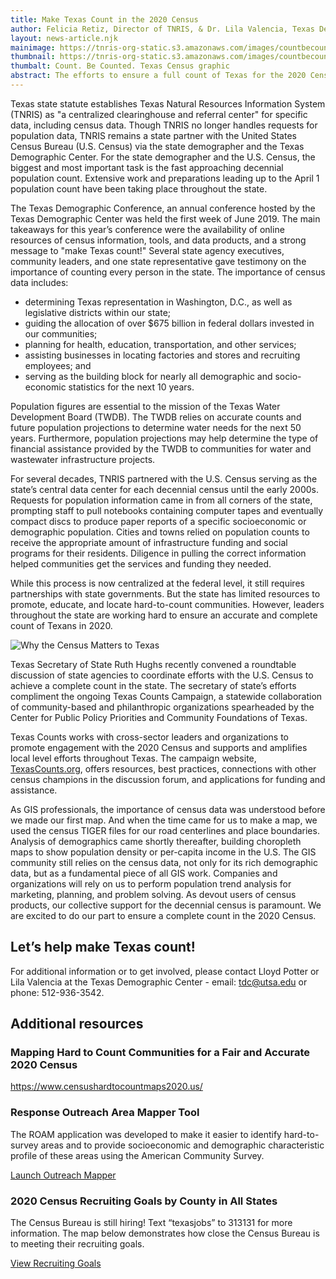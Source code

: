 ```yaml
---
title: Make Texas Count in the 2020 Census
author: Felicia Retiz, Director of TNRIS, & Dr. Lila Valencia, Texas Demographer's Office
layout: news-article.njk
mainimage: https://tnris-org-static.s3.amazonaws.com/images/countbecounted_census2020.jpg
thumbnail: https://tnris-org-static.s3.amazonaws.com/images/countbecounted_census2020_th.jpg
thumbalt: Count. Be Counted. Texas Census graphic
abstract: The efforts to ensure a full count of Texas for the 2020 Census are fully underway. Learn more about the efforts to 'Make Texas Count!'
---
```


Texas state statute establishes Texas Natural Resources Information System (TNRIS) as "a centralized clearinghouse and referral center" for specific data, including census data. Though TNRIS no longer handles requests for population data, TNRIS remains a state partner with the United States Census Bureau (U.S. Census) via the state demographer and the Texas Demographic Center. For the state demographer and the U.S. Census, the biggest and most important task is the fast approaching decennial population count. Extensive work and preparations leading up to the April 1 population count have been taking place throughout the state.

The Texas Demographic Conference, an annual conference hosted by the Texas Demographic Center was held the first week of June 2019. The main takeaways for this year’s conference were the availability of online resources of census information, tools, and data products, and a strong message to "make Texas count!" Several state agency executives, community leaders, and one state representative gave testimony on the importance of counting every person in the state. The importance of census data includes:

-   determining Texas representation in Washington, D.C., as well as legislative districts within our state;
-   guiding the allocation of over $675 billion in federal dollars invested in our communities;
-   planning for health, education, transportation, and other services;
-   assisting businesses in locating factories and stores and recruiting employees; and
-   serving as the building block for nearly all demographic and socio-economic statistics for the next 10 years.

Population figures are essential to the mission of the Texas Water Development Board (TWDB). The TWDB relies on accurate counts and future population projections to determine water needs for the next 50 years. Furthermore, population projections may help determine the type of financial assistance provided by the TWDB to communities for water and wastewater infrastructure projects.

For several decades, TNRIS partnered with the U.S. Census serving as the state’s central data center for each decennial census until the early 2000s. Requests for population information came in from all corners of the state, prompting staff to pull notebooks containing computer tapes and eventually compact discs to produce paper reports of a specific socioeconomic or demographic population. Cities and towns relied on population counts to receive the appropriate amount of infrastructure funding and social programs for their residents. Diligence in pulling the correct information helped communities get the services and funding they needed.

While this process is now centralized at the federal level, it still requires partnerships with state governments. But the state has limited resources to promote, educate, and locate hard-to-count communities. However, leaders throughout the state are working hard to ensure an accurate and complete count of Texans in 2020.

<img class="img-responsive" src="https://tnris-org-static.s3.amazonaws.com/images/whycensusmatters.jpg" alt="Why the Census Matters to Texas">

Texas Secretary of State Ruth Hughs recently convened a roundtable discussion of state agencies to coordinate efforts with the U.S. Census to achieve a complete count in the state. The secretary of state’s efforts compliment the ongoing Texas Counts Campaign, a statewide collaboration of community-based and philanthropic organizations spearheaded by the Center for Public Policy Priorities and Community Foundations of Texas.

Texas Counts works with cross-sector leaders and organizations to promote engagement with the 2020 Census and supports and amplifies local level efforts throughout Texas. The campaign website, [TexasCounts.org](https://texascounts.org), offers resources, best practices, connections with other census champions in the discussion forum, and applications for funding and assistance.

As GIS professionals, the importance of census data was understood before we made our first map. And when the time came for us to make a map, we used the census TIGER files for our road centerlines and place boundaries. Analysis of demographics came shortly thereafter, building choropleth maps to show population density or per-capita income in the U.S. The GIS community still relies on the census data, not only for its rich demographic data, but as a fundamental piece of all GIS work. Companies and organizations will rely on us to perform population trend analysis for marketing, planning, and problem solving. As devout users of census products, our collective support for the decennial census is paramount. We are excited to do our part to ensure a complete count in the 2020 Census.

## Let’s help make Texas count!

For additional information or to get involved, please contact Lloyd Potter or Lila Valencia at the Texas Demographic Center - email: tdc@utsa.edu or phone: 512-936-3542.

## Additional resources

### Mapping Hard to Count Communities for a Fair and Accurate 2020 Census

<https://www.censushardtocountmaps2020.us/>

### Response Outreach Area Mapper Tool

The ROAM application was developed to make it easier to identify hard-to-survey areas and to provide socioeconomic and demographic characteristic profile of these areas using the American Community Survey.

<a class="btn btn-lg btn-tnris" href="https://gis-portal.data.census.gov/arcgis/apps/webappviewer/index.html?id=3d16177a12b34c938adcf8c78e8b9699"><i class="glyphicon glyphicon-new-window
"></i> Launch Outreach Mapper</a>

### 2020 Census Recruiting Goals by County in All States

The Census Bureau is still hiring! Text “texasjobs” to 313131 for more information. The map below demonstrates how close the Census Bureau is to meeting their recruiting goals.

<a class="btn btn-lg btn-tnris" href="https://public.tableau.com/profile/us.census.bureau?fbclid=IwAR1Gov2tr1_2FmGDjYyOIQ4WfvE7QI16t1V0KeiSg_koePtVBZ78u_BMTGk#!/vizhome/RecruitingGoalsCensus2020/PercentofPeakOpsRecruitingGoal"><i class="glyphicon glyphicon-new-window
"></i> View Recruiting Goals</a>
